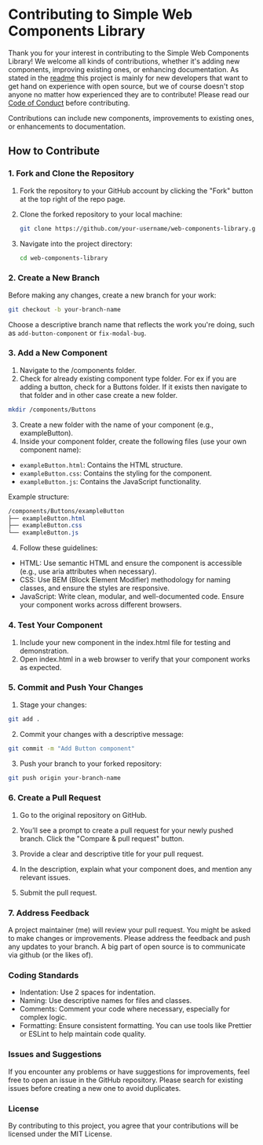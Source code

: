 # Contributing to Simple Web Components Library

Thank you for your interest in contributing to the Simple Web Components Library! We welcome all kinds of contributions, whether it's adding new components, improving existing ones, or enhancing documentation. As stated in the [readme](readme.md) this project is mainly for new developers that want to get hand on experience with open source, but we of course doesn't stop anyone no matter how experienced they are to contribute! Please read our [Code of Conduct](CODE-OF-CONDUCT.md) before contributing.

Contributions can include new components, improvements to existing ones, or enhancements to documentation.

## How to Contribute

### 1. Fork and Clone the Repository

1. Fork the repository to your GitHub account by clicking the "Fork" button at the top right of the repo page.
2. Clone the forked repository to your local machine:

    ```bash
    git clone https://github.com/your-username/web-components-library.git
    ```

3. Navigate into the project directory:

    ```bash
    cd web-components-library
    ```

### 2. Create a New Branch

Before making any changes, create a new branch for your work:

```bash
git checkout -b your-branch-name
```

Choose a descriptive branch name that reflects the work you're doing, such as `add-button-component` or `fix-modal-bug`.

### 3. Add a New Component

1. Navigate to the /components folder.
2. Check for already existing component type folder. For ex if you are adding a button, check for a Buttons folder. If it exists then navigate to that folder and in other case create a new folder.
```bash
mkdir /components/Buttons
```
3. Create a new folder with the name of your component (e.g., exampleButton).
4. Inside your component folder, create the following files (use your own component name):
- `exampleButton.html`: Contains the HTML structure.
- `exampleButton.css`: Contains the styling for the component.
- `exampleButton.js`: Contains the JavaScript functionality.

Example structure:
```css
/components/Buttons/exampleButton
├── exampleButton.html
├── exampleButton.css
└── exampleButton.js
```

4. Follow these guidelines:
- HTML: Use semantic HTML and ensure the component is accessible (e.g., use aria attributes when necessary).
- CSS: Use BEM (Block Element Modifier) methodology for naming classes, and ensure the styles are responsive.
- JavaScript: Write clean, modular, and well-documented code. Ensure your component works across different browsers.

### 4. Test Your Component

1. Include your new component in the index.html file for testing and demonstration.
2. Open index.html in a web browser to verify that your component works as expected.

### 5. Commit and Push Your Changes

1. Stage your changes:

```bash
git add .
```

2. Commit your changes with a descriptive message:
```bash
git commit -m "Add Button component"
```

3. Push your branch to your forked repository:
```bash
git push origin your-branch-name
```

### 6. Create a Pull Request

1. Go to the original repository on GitHub.

2. You’ll see a prompt to create a pull request for your newly pushed branch. Click the "Compare & pull request" button.

3. Provide a clear and descriptive title for your pull request.

4. In the description, explain what your component does, and mention any relevant issues.

5. Submit the pull request.

### 7. Address Feedback

A project maintainer (me) will review your pull request. You might be asked to make changes or improvements. Please address the feedback and push any updates to your branch. A big part of open source is to communicate via github (or the likes of). 

### Coding Standards
- Indentation: Use 2 spaces for indentation.
- Naming: Use descriptive names for files and classes.
- Comments: Comment your code where necessary, especially for complex logic.
- Formatting: Ensure consistent formatting. You can use tools like Prettier or ESLint to help maintain code quality.

### Issues and Suggestions
If you encounter any problems or have suggestions for improvements, feel free to open an issue in the GitHub repository. Please search for existing issues before creating a new one to avoid duplicates.

### License
By contributing to this project, you agree that your contributions will be licensed under the MIT License.
